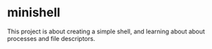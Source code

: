 # minishell
This project is about creating a simple shell, and learning about about processes and file descriptors.
